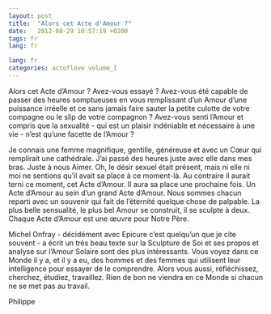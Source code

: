 ```yaml
---
layout: post
title:  "Alors cet Acte d'Amour ?"
date:   2012-08-29 10:57:19 +0200
tags: fr
lang: fr

lang: fr
categories: actoflove volume_I
---
```

Alors cet Acte d’Amour ? Avez-vous essayé ? Avez-vous été capable de passer des heures somptueuses en vous remplissant d’un Amour d’une puissance irréelle et ce sans jamais faire sauter la petite culotte de votre compagne ou le slip de votre compagnon ? Avez-vous senti l’Amour et compris que la sexualité - qui est un plaisir indéniable et nécessaire à une vie - n’est qu’une facette de l’Amour ?

Je connais une femme magnifique, gentille, généreuse et avec un Cœur qui remplirait une cathédrale. J’ai passé des heures juste avec elle dans mes bras. Juste à nous Aimer. Oh, le désir sexuel était présent, mais ni elle ni moi ne sentions qu’il avait sa place à ce moment-là. Au contraire il aurait terni ce moment, cet Acte d’Amour. Il aura sa place une prochaine fois. Un Acte d’Amour au sein d’un grand Acte d’Amour. Nous sommes chacun reparti avec un souvenir qui fait de l’éternité quelque chose de palpable. La plus belle sensualité, le plus bel Amour se construit, il se sculpte à deux. Chaque Acte d’Amour est une œuvre pour Notre Père.

Michel Onfray - décidément avec Epicure c’est quelqu’un que je cite souvent - a écrit un très beau texte sur la Sculpture de Soi et ses propos et analyse sur l’Amour Solaire sont des plus intéressants. Vous voyez dans ce Monde il y a, et il y a eu, des hommes et des femmes qui utilisent leur intelligence pour essayer de le comprendre. Alors vous aussi, réfléchissez, cherchez, étudiez, travaillez. Rien de bon ne viendra en ce Monde si chacun ne se met pas au travail.

Philippe


<!-- 
Ce(tte) œuvre est mise à disposition selon les termes de la Licence Creative Commons Attribution - Pas d’Utilisation Commerciale 4.0 International.
-->